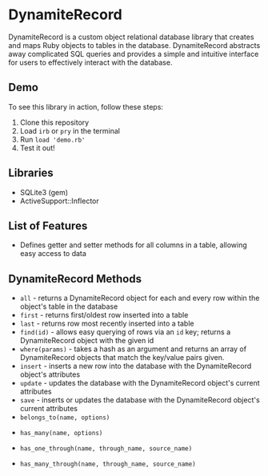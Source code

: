 # DynamiteRecord

DynamiteRecord is a custom object relational database library that creates and maps Ruby objects to tables in the database. DynamiteRecord abstracts away complicated SQL queries and provides a simple and intuitive interface for users to effectively interact with the database.

## Demo
To see this library in action, follow these steps:
1. Clone this repository
2. Load `irb` or `pry` in the terminal
3. Run `load 'demo.rb'`
4. Test it out!

## Libraries
* SQLite3 (gem)
* ActiveSupport::Inflector

## List of Features
* Defines getter and setter methods for all columns in a table, allowing easy access to data

## DynamiteRecord Methods
* `all` - returns a DynamiteRecord object for each and every row within the object's table in the database
* `first` - returns first/oldest row inserted into a table
* `last` - returns row most recently inserted into a table
* `find(id)` - allows easy querying of rows via an `id` key; returns a DynamiteRecord object with the given id
* `where(params)` - takes a hash as an argument and returns an array of DynamiteRecord objects that match the key/value pairs given.
* `insert` - inserts a new row into the database with the DynamiteRecord object's attributes
* `update` - updates the database with the DynamiteRecord object's current attributes
* `save` - inserts or updates the database with the DynamiteRecord object's current attributes
* `belongs_to(name, options)`
 <!-- - creates a BelongsToOptions instance to create an association between two database tables; then, it creates an association with 'name' to access the associated object -->
* `has_many(name, options)`
<!-- - creates an HasManyOptions instance to create an association between two database tables; then, it creates an association with 'name' to access the associated objects -->
* `has_one_through(name, through_name, source_name)`
 <!-- - creates an association between two objects through an existing assocation. Goes through two ::belongs_to methods in order to access the associated object. Then, defines a method as an association with 'name' to access the associated object. -->
* `has_many_through(name, through_name, source_name)`
